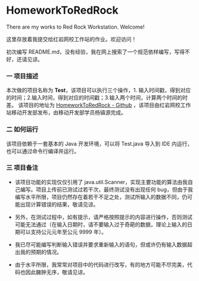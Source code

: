 HomeworkToRedRock
======
There are my works to Red Rock Workstation. Welcome!

这里存放着我提交给红岩网校工作站的作业。欢迎访问！

初次编写 README.md，没有经验，我在网上搜索了一个规范依样编写，写得不好，还请见谅。

### **一 项目描述**

本次做的项目名称为 **Test**，该项目可以执行三个操作，1. 输入时间戳，得到对应的时间；2.输入时间，得到对应的时间戳；3.输入两个时间，计算两个时间的时差。
该项目的地址为 [HomeworkToRedRock - Github](https://github.com/LeviYoung/HomeworkToRedRock) ，该项目由红岩网校工作站移动开发部发布，由移动开发部学员杨镇源完成。

### **二 如何运行**

该项目依赖于一套基本的 Java 开发环境，可以将 Test.java 导入到 IDE 内运行，也可以通过命令行编译并运行。

### **三 项目备注**

- 该项目功能的实现仅仅引用了 java.util.Scanner，实现主要功能的算法由我自己编写。项目上传前已测试过若干次，最终测试没有出现任何 bug，但由于我编写水平所限，项目仍然存在着若干不足之处，测试所输入的数据不同，仍可能出现计算错误的结果，敬请见谅。

- 另外，在测试过程中，如有提示，请严格按照提示的内容进行操作，否则测试可能无法通过（在输入日期时，请不要输入过于奇葩的数据，理论上输入的日期可以支持公元元年至公元 9999 年）。

- 我已尽可能编写判断输入错误并要求重新输入的语句，但或许仍有输入数据超出我的预期的情况。

- 由于水平所限，我常常对项目中的代码进行改写，有的地方可能不尽完美，代码也因此臃肿无序，敬请见谅。
